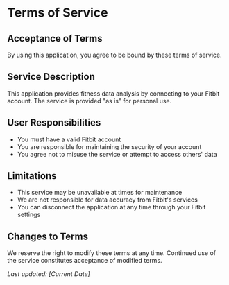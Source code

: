 # Terms of Service

## Acceptance of Terms
By using this application, you agree to be bound by these terms of service.

## Service Description
This application provides fitness data analysis by connecting to your Fitbit account. The service is provided "as is" for personal use.

## User Responsibilities
- You must have a valid Fitbit account
- You are responsible for maintaining the security of your account
- You agree not to misuse the service or attempt to access others' data

## Limitations
- This service may be unavailable at times for maintenance
- We are not responsible for data accuracy from Fitbit's services
- You can disconnect the application at any time through your Fitbit settings

## Changes to Terms
We reserve the right to modify these terms at any time. Continued use of the service constitutes acceptance of modified terms.

_Last updated: [Current Date]_
